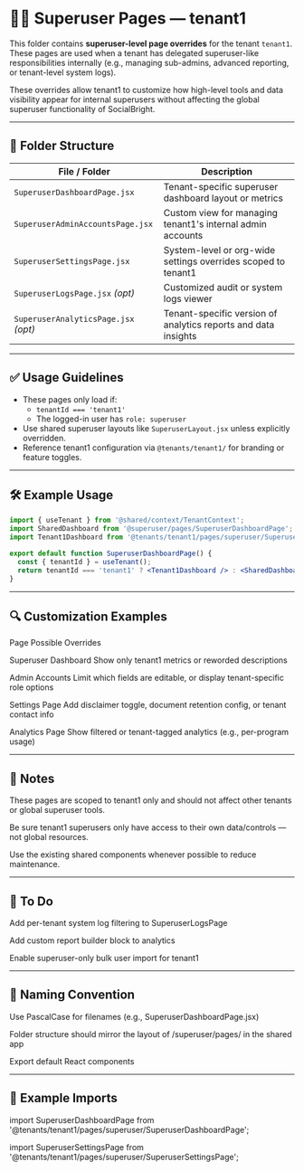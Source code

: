 # 🧑‍💼 Superuser Pages — tenant1

This folder contains **superuser-level page overrides** for the tenant `tenant1`. These pages are used when a tenant has delegated superuser-like responsibilities internally (e.g., managing sub-admins, advanced reporting, or tenant-level system logs).

These overrides allow tenant1 to customize how high-level tools and data visibility appear for internal superusers without affecting the global superuser functionality of SocialBright.

---

## 📁 Folder Structure

| File / Folder                      | Description                                                                  |
|------------------------------------|------------------------------------------------------------------------------|
| `SuperuserDashboardPage.jsx`      | Tenant-specific superuser dashboard layout or metrics                        |
| `SuperuserAdminAccountsPage.jsx`  | Custom view for managing tenant1's internal admin accounts                   |
| `SuperuserSettingsPage.jsx`       | System-level or org-wide settings overrides scoped to tenant1               |
| `SuperuserLogsPage.jsx` *(opt)*   | Customized audit or system logs viewer                                      |
| `SuperuserAnalyticsPage.jsx` *(opt)* | Tenant-specific version of analytics reports and data insights             |

---

## ✅ Usage Guidelines

- These pages only load if:
  - `tenantId === 'tenant1'`
  - The logged-in user has `role: superuser`
- Use shared superuser layouts like `SuperuserLayout.jsx` unless explicitly overridden.
- Reference tenant1 configuration via `@tenants/tenant1/` for branding or feature toggles.

---

## 🛠️ Example Usage

```jsx
import { useTenant } from '@shared/context/TenantContext';
import SharedDashboard from '@superuser/pages/SuperuserDashboardPage';
import Tenant1Dashboard from '@tenants/tenant1/pages/superuser/SuperuserDashboardPage';

export default function SuperuserDashboardPage() {
  const { tenantId } = useTenant();
  return tenantId === 'tenant1' ? <Tenant1Dashboard /> : <SharedDashboard />;
}
```
---

## 🔍 Customization Examples

Page	Possible Overrides

Superuser Dashboard	Show only tenant1 metrics or reworded descriptions

Admin Accounts	Limit which fields are editable, or display tenant-specific role options

Settings Page	Add disclaimer toggle, document retention config, or tenant contact info

Analytics Page	Show filtered or tenant-tagged analytics (e.g., per-program usage)

---

## 🚨 Notes

These pages are scoped to tenant1 only and should not affect other tenants or global superuser tools.

Be sure tenant1 superusers only have access to their own data/controls — not global resources.

Use the existing shared components whenever possible to reduce maintenance.

---

## 🔄 To Do
 
 Add per-tenant system log filtering to SuperuserLogsPage

 Add custom report builder block to analytics

 Enable superuser-only bulk user import for tenant1

---

## 🧼 Naming Convention

Use PascalCase for filenames (e.g., SuperuserDashboardPage.jsx)

Folder structure should mirror the layout of /superuser/pages/ in the shared app

Export default React components

---

## 🧩 Example Imports

import SuperuserDashboardPage from '@tenants/tenant1/pages/superuser/SuperuserDashboardPage';

import SuperuserSettingsPage from '@tenants/tenant1/pages/superuser/SuperuserSettingsPage';
